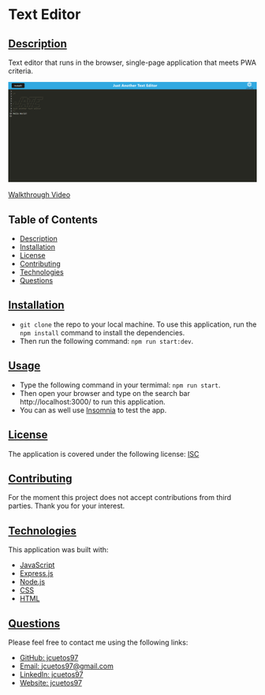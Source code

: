 # Text Editor

## [Description](#table-of-contents)
Text editor that runs in the browser, single-page application that meets PWA criteria.

![Demo](./demo/SS.png)

[Walkthrough Video](./demo/Demo%20Video.webm4)


## Table of Contents
* [Description](#description)
* [Installation](#installation)
* [License](#license)
* [Contributing](#contributing)
* [Technologies](#technologies)
* [Questions](#questions)

## [Installation](#table-of-contents)

- `git clone` the repo to your local machine. To use this application, run the `npm install` command to install the dependencies. 
- Then run the following command: `npm run start:dev`.

## [Usage](#table-of-contents)
- Type the following command in your termimal: `npm run start`.
- Then open your browser and type on the search bar http://localhost:3000/ to run this application.
- You can as well use [Insomnia](https://insomnia.rest/download) to test the app. 

## [License](#table-of-contents)

The application is covered under the following license:
[ISC](https://choosealicense.com/licenses/isc)


## [Contributing](#table-of-contents)

For the moment this project does not accept contributions from third parties. Thank you for your interest.

## [Technologies](#table-of-contents)

This application was built with: 
- [JavaScript](https://developer.mozilla.org/en-US/docs/Web/JavaScript)
- [Express.js](https://expressjs.com/)
- [Node.js](https://nodejs.org/ne/)
- [CSS](https://developer.mozilla.org/en-US/docs/Web/CSS)
- [HTML](https://developer.mozilla.org/en-US/docs/Web/HTML)

## [Questions](#table-of-contents)

Please feel free to contact me using the following links:
* [GitHub: jcuetos97](https://github.com/jcuetos97)
* [Email: jcuetos97@gmail.com](mailto:jcuetos97@gmail.com)
* [LinkedIn: jcuetos97](https://www.linkedin.com/in/jcuetos97/)
* [Website: jcuetos97](https://jcuetos97.github.io/Web-Developer-Portfolio/)
  
